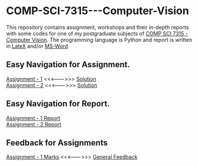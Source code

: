 # COMP-SCI-7315---Computer-Vision
This repository contains assignment, workshops and their in-depth reports with some codes for one of my postgraduate subjects of [COMP SCI 7315 - Computer Vision](https://www.adelaide.edu.au/course-outlines/109781/1/sem-1/). The programming language is Python and report is written in [LateX](https://www.latex-project.org/) and/or [MS-Word](https://products.office.com/en-au/word). 

## Easy Navigation for Assignment.  
[Assignment - 1](https://github.com/Vanditg/COMP-SCI-7315---Computer-Vision/tree/master/Assignement%20-%201/Problem) <<<--->>> [Solution](https://github.com/Vanditg/COMP-SCI-7315---Computer-Vision/tree/master/Assignement%20-%201/Solution)  
[Assignment - 2](https://github.com/Vanditg/COMP-SCI-7315---Computer-Vision/tree/master/Assignment%20-%202/Problem) <<<--->>> [Solution](https://github.com/Vanditg/COMP-SCI-7315---Computer-Vision/tree/master/Assignment%20-%202/Solution)  

## Easy Navigation for Report.  
[Assignment - 1 Report](https://github.com/Vanditg/COMP-SCI-7315---Computer-Vision/tree/master/Assignement%20-%201/Report)  
[Assignment - 2 Report](https://github.com/Vanditg/COMP-SCI-7315---Computer-Vision/tree/master/Assignment%20-%202/Report)  

## Feedback for Assignments
[Assignment - 1 Marks]() <<<--->>> [General Feedback]()
